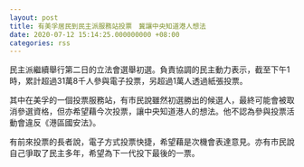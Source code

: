 ```yaml
---
layout: post
title: 有美孚居民到民主派服務站投票　冀讓中央知道港人想法
date: 2020-07-12 15:14:25.000000000 +08:00
categories: rss
---
```


民主派繼續舉行第二日的立法會選舉初選。負責協調的民主動力表示，截至下午1時，累計超過31萬8千人參與電子投票，另超過1萬人透過紙張投票。

其中在美孚的一個投票服務站，有市民說雖然初選勝出的候選人，最終可能會被取消參選資格，但亦希望藉今次投票，讓中央知道港人的想法。他不認為參與投票活動會違反《港區國安法》。

有前來投票的長者說，電子方式投票快捷，希望藉是次機會表達意見。亦有市民說自己爭取了民主多年，希望為下一代投下最後的一票。
